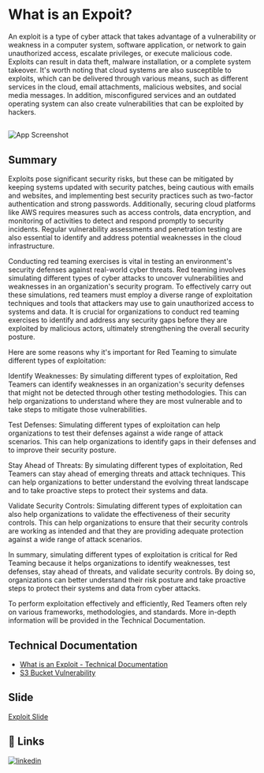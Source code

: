 
# What is an Expoit?

An exploit is a type of cyber attack that takes advantage of a vulnerability or weakness in a computer system, software application, or network to gain unauthorized access, escalate privileges, or execute malicious code. Exploits can result in data theft, malware installation, or a complete system takeover. It's worth noting that cloud systems are also susceptible to exploits, which can be delivered through various means, such as different services in the cloud, email attachments, malicious websites, and social media messages. In addition, misconfigured services and an outdated operating system can also create vulnerabilities that can be exploited by hackers.



## 

![App Screenshot](https://drive.google.com/uc?export=view&id=1H9Z-wEwqTeg4eRb6WLZnR_ovQrUg1V8v)


## Summary
Exploits pose significant security risks, but these can be mitigated by keeping systems updated with security patches, being cautious with emails and websites, and implementing best security practices such as two-factor authentication and strong passwords. Additionally, securing cloud platforms like AWS requires measures such as access controls, data encryption, and monitoring of activities to detect and respond promptly to security incidents. Regular vulnerability assessments and penetration testing are also essential to identify and address potential weaknesses in the cloud infrastructure.

Conducting red teaming exercises is vital in testing an environment's security defenses against real-world cyber threats. Red teaming involves simulating different types of cyber attacks to uncover vulnerabilities and weaknesses in an organization's security program. To effectively carry out these simulations, red teamers must employ a diverse range of exploitation techniques and tools that attackers may use to gain unauthorized access to systems and data. It is crucial for organizations to conduct red teaming exercises to identify and address any security gaps before they are exploited by malicious actors, ultimately strengthening the overall security posture.

Here are some reasons why it's important for Red Teaming to simulate different types of exploitation:

Identify Weaknesses: By simulating different types of exploitation, Red Teamers can identify weaknesses in an organization's security defenses that might not be detected through other testing methodologies. This can help organizations to understand where they are most vulnerable and to take steps to mitigate those vulnerabilities.

Test Defenses: Simulating different types of exploitation can help organizations to test their defenses against a wide range of attack scenarios. This can help organizations to identify gaps in their defenses and to improve their security posture.

Stay Ahead of Threats: By simulating different types of exploitation, Red Teamers can stay ahead of emerging threats and attack techniques. This can help organizations to better understand the evolving threat landscape and to take proactive steps to protect their systems and data.

Validate Security Controls: Simulating different types of exploitation can also help organizations to validate the effectiveness of their security controls. This can help organizations to ensure that their security controls are working as intended and that they are providing adequate protection against a wide range of attack scenarios.

In summary, simulating different types of exploitation is critical for Red Teaming because it helps organizations to identify weaknesses, test defenses, stay ahead of threats, and validate security controls. By doing so, organizations can better understand their risk posture and take proactive steps to protect their systems and data from cyber attacks.

To perform exploitation effectively and efficiently, Red Teamers often rely on various frameworks, methodologies, and standards. More in-depth information will be provided in the Technical Documentation. 

## Technical Documentation

- [What is an Exploit - Technical Documentation](https://drive.google.com/file/d/18OUDRclMvCVYK5shJUTc11j8tEqxDrCo/view?usp=share_link)
- [S3 Bucket Vulnerability](https://github.com/cybertrainingrange/redteam/blob/main/EmilieDionisio_Exploit.md)

## Slide
[Exploit Slide](https://tinyurl.com/3xp01tation)

## 🔗 Links
[![linkedin](https://img.shields.io/badge/linkedin-0A66C2?style=for-the-badge&logo=linkedin&logoColor=white)](https://www.linkedin.com/in/emdionisio/)
